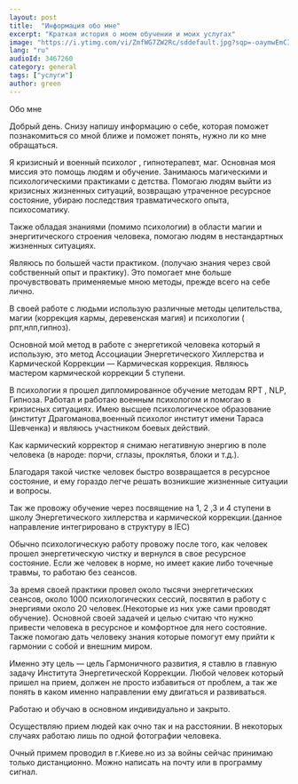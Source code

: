 ```yaml
---
layout: post
title:  "Информация обо мне"
excerpt: "Краткая история о моем обучении и моих услугах"
image: "https://i.ytimg.com/vi/ZmfWG7ZW2Rc/sddefault.jpg?sqp=-oaymwEmCIAFEOAD8quKqQMa8AEB-AHUBoAC4AOKAgwIABABGGUgWyhQMA8=&rs=AOn4CLAZV0Qm9ooWiaAtcbwR4GyxWPhRcA"
lang: "ru"
audioId: 3467260
category: general
tags: ["услуги"]
author: green
---
```


Обо мне

Добрый день. Снизу напишу  информацию о себе, которая поможет познакомиться  со мной ближе и поможет понять, нужно ли ко мне обращаться.

Я кризисный и военный  психолог , гипнотерапевт, маг. Основная моя миссия это помощь людям и обучение. 
Занимаюсь  магическими и психологическими  практиками  с детства.  Помогаю людям выйти из кризисных жизненных ситуаций, возвращаю утраченное ресурсное состояние, убираю последствия травматического опыта, психосоматику.

Также обладая знаниями (помимо психологии) в области магии и  энергитического строения человека, помогаю людям  в  нестандартных жизненных ситуациях. 

Являюсь по большей части практиком. (получаю знания через свой собственный опыт и практику). Это помогает мне больше прочувствовать применяемые мною методы, прежде всего на себе лично.

В своей работе с людьми использую различные  методы  целительства, магии (коррекция кармы, деревенская магия) и  психологии ( рпт,нлп,гипноз).

Основной мой метод в  работе с энергетикой человека который  я использую, это метод Ассоциации Энергетического Хиллерства и Кармической Коррекции  — Кармическая коррекция. Являюсь мастером кармической коррекции 5 ступени. 

В психологии я прошел дипломированное обучение методам RPT , NLP, Гипноза. Работал и работаю военным психологом и помогаю в кризисных ситуациях. Имею высшее психологическое образование (институт Драгоманова,военный психолог институт имени Тараса Шевченка) и являюсь участником боевых действий.

Как кармический корректор я снимаю негативную энергию  в поле человека (в народе: порчи, сглазы, проклятья, блоки и т.д.).   

Благодаря такой чистке человек быстро возвращается в ресурсное состояние, и ему гораздо легче решать возникшие жизненные ситуации и вопросы.

Так же провожу обучение через посвящение на 1, 2 ,3  и 4 ступени в школу Энергетического хиллерства и кармической коррекции.(данное направление интегрировано в структуру в IEC) 

Обычно психологическую  работу провожу после того, как человек прошел энергетическую чистку и вернулся в свое ресурсное состояние. Если же человек в норме, но имеет какие либо точечные травмы, то работаю без сеансов.

За время своей практики провел около  тысячи энергетических сеансов, около 1000  психологических сессий, посвятил в  работу с энергиями около 20 человек.(Некоторые из них уже сами проводят обучение).
Основной своей задачей и целью считаю что нужно привести человека в ресурсное  и комфортное для него состояние. Также помогаю дать человеку  знания которые помогут ему прийти к гармонии  с собой и внешним миром.  

Именно эту цель — цель Гармоничного развития, я ставлю в главную задачу Института Энергетической Коррекции.  Любой человек который пришел  на прием, должен не просто избавиться от проблем, а так же понять в каком именно направлении ему двигаться и развиваться.

Работаю и обучаю в основном индивидуально и закрыто. 

Осуществляю прием людей как очно так и на расстоянии. В некоторых случаях работаю лишь по одной фотографии человека.

Очный примем проводил в г.Киеве.но из за войны сейчас принимаю только дистанционно. 
 Можно  написать  на почту или в программу сигнал.


